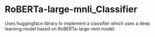 # RoBERTa-large-mnli_Classifier
Uses huggingface library to implement a classifier which uses a deep learning model based on RoBERTa-large-mnli model.
